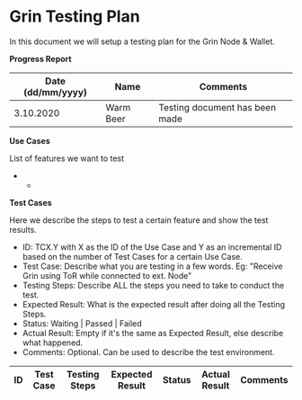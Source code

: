 # Grin Testing Plan

In this document we will setup a testing plan for the Grin Node & Wallet. 

**Progress Report**

| Date (dd/mm/yyyy) | Name | Comments |
| - | - | - |
| 3.10.2020 | Warm Beer | Testing document has been made |

**Use Cases**

List of features we want to test

- *

**Test Cases**

Here we describe the steps to test a certain feature and show the test results.

- ID: TCX.Y with X as the ID of the Use Case and Y as an incremental ID based on the number of Test Cases for a certain Use Case.
- Test Case: Describe what you are testing in a few words. Eg: "Receive Grin using ToR while connected to ext. Node"
- Testing Steps: Describe ALL the steps you need to take to conduct the test.
- Expected Result: What is the expected result after doing all the Testing Steps.
- Status: Waiting | Passed | Failed
- Actual Result: Empty if it's the same as Expected Result, else describe what happened.
- Comments: Optional. Can be used to describe the test environment.

| ID | Test Case | Testing Steps | Expected Result | Status | Actual Result | Comments |
| - | - | - | - | - | - | - |
